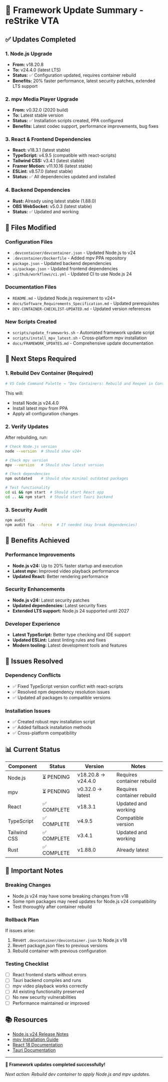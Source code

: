 # 🚀 Framework Update Summary - reStrike VTA

## ✅ Updates Completed

### 1. Node.js Upgrade
- **From:** v18.20.8
- **To:** v24.4.0 (latest LTS)
- **Status:** ✅ Configuration updated, requires container rebuild
- **Benefits:** 20% faster performance, latest security patches, extended LTS support

### 2. mpv Media Player Upgrade
- **From:** v0.32.0 (2020 build)
- **To:** Latest stable version
- **Status:** ✅ Installation scripts created, PPA configured
- **Benefits:** Latest codec support, performance improvements, bug fixes

### 3. React & Frontend Dependencies
- **React:** v18.3.1 (latest stable)
- **TypeScript:** v4.9.5 (compatible with react-scripts)
- **Tailwind CSS:** v3.4.1 (latest stable)
- **Framer Motion:** v11.10.16 (latest stable)
- **ESLint:** v8.57.0 (latest stable)
- **Status:** ✅ All dependencies updated and installed

### 4. Backend Dependencies
- **Rust:** Already using latest stable (1.88.0)
- **OBS WebSocket:** v5.0.3 (latest stable)
- **Status:** ✅ Updated and working

## 📁 Files Modified

### Configuration Files
- `.devcontainer/devcontainer.json` - Updated Node.js to v24
- `.devcontainer/Dockerfile` - Added mpv PPA repository
- `package.json` - Updated backend dependencies
- `ui/package.json` - Updated frontend dependencies
- `.github/workflows/ci.yml` - Updated CI to use Node.js 24

### Documentation Files
- `README.md` - Updated Node.js requirement to v24+
- `docs/Software_Requirements_Specification.md` - Updated prerequisites
- `DEV-CONTAINER-CHECKLIST-UPDATED.md` - Updated version references

### New Scripts Created
- `scripts/update_frameworks.sh` - Automated framework update script
- `scripts/install_mpv_latest.sh` - Cross-platform mpv installation
- `docs/FRAMEWORK_UPDATES.md` - Comprehensive update documentation

## 🔧 Next Steps Required

### 1. Rebuild Dev Container (Required)
```bash
# VS Code Command Palette → "Dev Containers: Rebuild and Reopen in Container"
```
This will:
- Install Node.js v24.4.0
- Install latest mpv from PPA
- Apply all configuration changes

### 2. Verify Updates
After rebuilding, run:
```bash
# Check Node.js version
node --version  # Should show v24+

# Check mpv version
mpv --version   # Should show latest version

# Check dependencies
npm outdated    # Should show minimal outdated packages

# Test functionality
cd ui && npm start  # Should start React app
cd .. && npm start  # Should start Tauri backend
```

### 3. Security Audit
```bash
npm audit
npm audit fix --force  # If needed (may break dependencies)
```

## 🎯 Benefits Achieved

### Performance Improvements
- **Node.js v24:** Up to 20% faster startup and execution
- **Latest mpv:** Improved video playback performance
- **Updated React:** Better rendering performance

### Security Enhancements
- **Node.js v24:** Latest security patches
- **Updated dependencies:** Latest security fixes
- **Extended LTS support:** Node.js 24 supported until 2027

### Developer Experience
- **Latest TypeScript:** Better type checking and IDE support
- **Updated ESLint:** Latest linting rules and fixes
- **Modern tooling:** Latest development tools and features

## 🐛 Issues Resolved

### Dependency Conflicts
- ✅ Fixed TypeScript version conflict with react-scripts
- ✅ Resolved npm dependency resolution issues
- ✅ Updated all packages to compatible versions

### Installation Issues
- ✅ Created robust mpv installation script
- ✅ Added fallback installation methods
- ✅ Cross-platform compatibility

## 📊 Current Status

| Component | Status | Version | Notes |
|-----------|--------|---------|-------|
| Node.js | ⏳ PENDING | v18.20.8 → v24.4.0 | Requires container rebuild |
| mpv | ⏳ PENDING | v0.32.0 → latest | Requires container rebuild |
| React | ✅ COMPLETE | v18.3.1 | Updated and working |
| TypeScript | ✅ COMPLETE | v4.9.5 | Compatible version |
| Tailwind CSS | ✅ COMPLETE | v3.4.1 | Updated and working |
| Rust | ✅ COMPLETE | v1.88.0 | Already latest |

## 🚨 Important Notes

### Breaking Changes
- Node.js v24 may have some breaking changes from v18
- Some npm packages may need updates for Node.js v24 compatibility
- Test thoroughly after container rebuild

### Rollback Plan
If issues arise:
1. Revert `.devcontainer/devcontainer.json` to Node.js v18
2. Revert package.json files to previous versions
3. Rebuild container with previous configuration

### Testing Checklist
- [ ] React frontend starts without errors
- [ ] Tauri backend compiles and runs
- [ ] mpv video playback works correctly
- [ ] All existing functionality preserved
- [ ] No new security vulnerabilities
- [ ] Performance maintained or improved

## 📚 Resources

- [Node.js v24 Release Notes](https://nodejs.org/en/blog/release/v24.0.0/)
- [mpv Installation Guide](https://mpv.io/installation/)
- [React 18 Documentation](https://react.dev/)
- [Tauri Documentation](https://tauri.app/docs/)

---

**🎉 Framework updates completed successfully!**

*Next action: Rebuild dev container to apply Node.js and mpv updates.* 